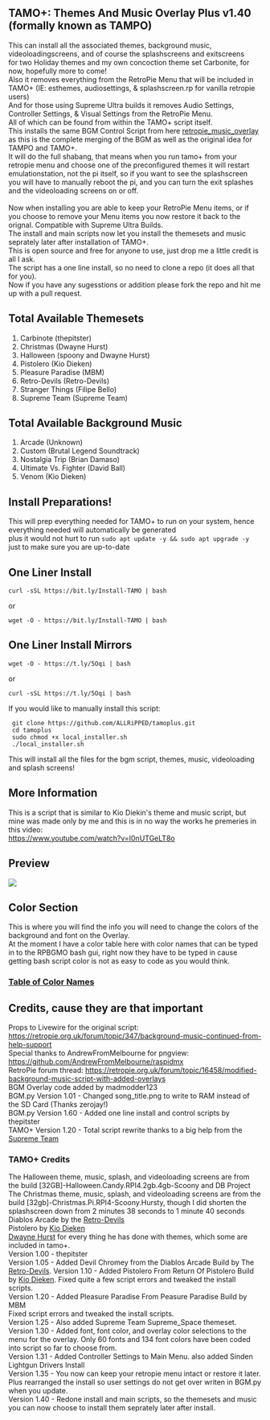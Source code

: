 ## TAMO+: Themes And Music Overlay Plus v1.40 (formally known as TAMPO)
This can install all the associated themes, background music, videoloadingscreens, and of course the splashscreens and exitscreens<br>
for two Holiday themes and my own concoction theme set Carbonite, for now, hopefully more to come!<br>
Also it removes everything from the RetroPie Menu that will be included in TAMO+ (IE: esthemes, audiosettings, & splashscreen.rp for vanilla retropie users)<br>
And for those using Supreme Ultra builds it removes Audio Settings, Controller Settings, & Visual Settings from the RetroPie Menu.<br>
All of which can be found from within the TAMO+ script itself.<br>
This installs the same BGM Control Script from here [retropie_music_overlay](https://github.com/ALLRiPPED/retropie_music_overlay) as this is the complete merging of the BGM as well as the original idea for TAMPO and TAMO+.<br>
It will do the full shabang, that means when you run tamo+ from your retropie menu and choose one of the preconfigured themes it will restart emulationstation, not the pi itself, so if you want to see the splashscreen you will have to manually reboot the pi, and you can turn the exit splashes and the videoloading screens on or off.<br><br>
Now when installing you are able to keep your RetroPie Menu items, or if you choose to remove your Menu items you now restore it back to the orignal. Compatible with Supreme Ultra Builds.<br>
The install and main scripts now let you install the themesets and music seprately later after installation of TAMO+.<br>
This is open source and free for anyone to use, just drop me a little credit is all I ask.<br>
The script has a one line install, so no need to clone a repo (it does all that for you).<br>
Now if you have any sugesstions or addition please fork the repo and hit me up with a pull request.<br>
## Total Available Themesets
1. Carbinote (thepitster)
2. Christmas (Dwayne Hurst)
3. Halloween (spoony and Dwayne Hurst)
4. Pistolero (Kio Dieken)
5. Pleasure Paradise (MBM)
6. Retro-Devils (Retro-Devils)
7. Stranger Things (Filipe Bello)
8. Supreme Team (Supreme Team)
## Total Available Background Music
1. Arcade (Unknown)
2. Custom (Brutal Legend Soundtrack)
3. Nostalgia Trip (Brian Damaso)
4. Ultimate Vs. Fighter (David Ball)
5. Venom (Kio Dieken)
## Install Preparations!
This will prep everything needed for TAMO+ to run on your system, hence everything needed will automatically be generated<br>
plus it would not hurt to run `sudo apt update -y && sudo apt upgrade -y` just to make sure you are up-to-date<br>
## One Liner Install
    curl -sSL https://bit.ly/Install-TAMO | bash
or

    wget -O - https://bit.ly/Install-TAMO | bash
## One Liner Install Mirrors

    wget -O - https://t.ly/5Oqi | bash
or

    curl -sSL https://t.ly/5Oqi | bash
If you would like to manually install this script:

     git clone https://github.com/ALLRiPPED/tamoplus.git
     cd tamoplus
     sudo chmod +x local_installer.sh
     ./local_installer.sh
This will install all the files for the bgm script, themes, music, videoloading and splash screens!<br>
## More Information
This is a script that is similar to Kio Diekin's theme and music script, but mine was made only by me and this is in no way the works he premeries in this video:<br>
https://www.youtube.com/watch?v=I0nUTGeLT8o<br>

## Preview
[![](https://i.imgur.com/jPYSdPr.png)](https://youtu.be/8lft4ufwE0o "Demo Preview")
## Color Section
This is where you will find the info you will need to change the colors of the background and font on the Overlay.<br>
At the moment I have a color table here with color names that can be typed in to the RPBGMO bash gui, right now they have to be typed in cause getting bash script color is not as easy to code as you would think.
### [Table of Color Names](https://allripped.github.io/ImageMagickColors.html)
## Credits, cause they are that important
Props to Livewire for the original script: https://retropie.org.uk/forum/topic/347/background-music-continued-from-help-support<br>
Special thanks to AndrewFromMelbourne for pngview: https://github.com/AndrewFromMelbourne/raspidmx<br>
RetroPie forum thread: https://retropie.org.uk/forum/topic/16458/modified-background-music-script-with-added-overlays<br>
BGM Overlay code added by madmodder123<br>
BGM.py Version 1.01 - Changed song_title.png to write to RAM instead of the SD Card (Thanks zerojay!)<br>
BGM.py Version 1.60 - Added one line install and control scripts by thepitster<br>
TAMO+ Version 1.20 - Total script rewrite thanks to a big help from the [Supreme Team](https://github.com/SupremePi "Supreme Team")
### TAMO+ Credits
The Halloween theme, music, splash, and videoloading screens are from the build [32GB]-Halloween.Candy.RPI4.2gb.4gb-Scoony and DB Project<br>
The Christmas theme, music, splash, and videoloading screens are from the build [32gb]-Christmas.Pi.RPI4-Scoony.Hursty, though I did shorten the splashscreen down from 2 minutes 38 seconds to 1 minute 40 seconds<br>
Diablos Arcade by the [Retro-Devils](https://github.com/Retro-Devils/Devils-Pi "Diablos Arcade")<br>
Pistolero by [Kio Dieken](https://www.youtube.com/c/kiodiekin "Kio Dieken")<br>
[Dwayne Hurst](https://github.com/retrohursty69 "Dwayne Hurst") for every thing he has done with themes, which some are included in tamo+.<br>
Version 1.00 - thepitster<br>
Version 1.05 - Added Devil Chromey from the Diablos Arcade Build by The [Retro-Devils](https://github.com/Retro-Devils "Retro-Devils"). Version 1.10 - Added Pistolero From Return Of Pistolero Build by [Kio Dieken](https://www.youtube.com/c/kiodiekin "Kio Dieken"). Fixed quite a few script errors and tweaked the install scripts.<br>
Version 1.20 - Added Pleasure Paradise From Peasure Paradise Build by MBM<br>Fixed script errors and tweaked the install scripts.<br>
Version 1.25 - Also added Supreme Team Supreme_Space themeset.<br>
Version 1.30 - Added font, font color, and overlay color selections to the menu for the overlay. Only 60 fonts and 134 font colors have been coded into script so far to choose from.<br>
Version 1.31 - Added Controller Settings to Main Menu. also added Sinden Lightgun Drivers Install<br>
Version 1.35 - You now can keep your retropie menu intact or restore it later. Plus rearranged the install so user settings do not get over writen in BGM.py when you update.<br>
Version 1.40 - Redone install and main scripts, so the themesets and music you can now choose to install them seprately later after install.<br>
